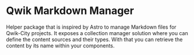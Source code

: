 # Qwik Markdown Manager

Helper package that is inspired by Astro to manage Markdown files for Qwik-City projects. It exposes
a collection manager solution where you can define the content sources and their types. With that you
can retrieve the content by its name within your components.
